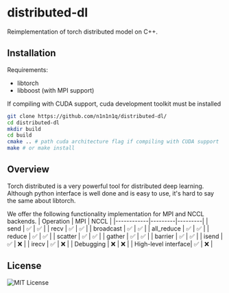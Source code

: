 # distributed-dl
Reimplementation of torch distributed model on C++.
## Installation 
Requirements:
* libtorch
* libboost (with MPI support)

If compiling with CUDA support, cuda development toolkit must be installed

```bash
git clone https://github.com/n1n1n1q/distributed-dl/
cd distributed-dl
mkdir build
cd build
cmake .. # path cuda architecture flag if compiling with CUDA support
make # or make install
```

## Overview
Torch distributed is a very powerful tool for distributed deep learning. Although python interface is well done and is easy to use, it's hard to say the same about libtorch.  

We offer the following functionality implementation for MPI and NCCL backends.
| Operation   | MPI      | NCCL     |
|------------|---------|---------|
| send       | ✅       | ✅       |
| recv       | ✅       | ✅       |
| broadcast  | ✅       | ✅       |
| all_reduce | ✅       | ✅       |
| reduce     | ✅       | ✅       |
| scatter    | ✅       | ✅       |
| gather     | ✅       | ✅       |
| barrier    | ✅       | ✅       |
| isend      | ✅       | ❌       |
| irecv      | ✅       | ❌       |
| Debugging  | ❌ | ❌ |
| High-level interface| ✅ | ❌ |

## License
![MIT License](./LICENSE)
